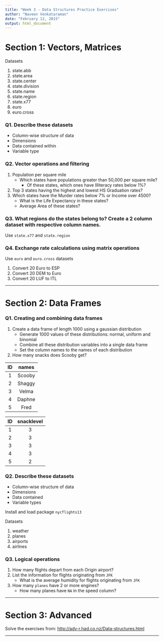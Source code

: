 ```yaml
---
title: "Week 3 - Data Structures Practice Exercises"
author: "Naveen Venkataraman"
date: "February 12, 2015"
output: html_document
---
```


# Section 1: Vectors, Matrices

Datasets

1. state.abb
2. state.area
3. state.center
4. state.division
5. state.name
6. state.region
7. state.x77
8. euro
9. euro.cross

### Q1. Describe these datasets

+ Column-wise structure of data
+ Dimensions
+ Data contained within
+ Variable type

### Q2. Vector operations and filtering

1. Population per square mile
    + Which states have populations greater than 50,000 per square mile?
        + Of these states, which ones have Illiteracy rates below 1%?
2. Top 3 states having the highest and lowest HS Graduation rates?
3. Which states have the Murder rates below 7% or Income over 4500?
    + What is the Life Expectancy in these states?
    + Average Area of these states?

### Q3. What regions do the states belong to? Create a 2 column dataset with respective column names.

Use ```state.x77``` and ```state.region```

### Q4. Exchange rate calculations using matrix operations

Use ```euro``` and ```euro.cross``` datasets

1. Convert 20 Euro to ESP
2. Convert 20 DEM to Euro
3. Convert 20 LUF to ITL

---

# Section 2: Data Frames

### Q1. Creating and combining data frames

1. Create a data frame of length 1000 using a gaussian distribution
    + Generate 1000 values of these distributions: normal, uniform and binomial
    + Combine all these distribution variables into a single data frame
    + Set the column names to the names of each distribution
2. How many snacks does Scooby get?





| ID | names  |
|:--:|:------:|
| 1  | Scooby |
| 2  | Shaggy |
| 3  | Velma  |
| 4  | Daphne |
| 5  |  Fred  |



| ID | snacklevel |
|:--:|:----------:|
| 1  |     3      |
| 2  |     3      |
| 3  |     3      |
| 4  |     3      |
| 5  |     2      |

### Q2. Describe these datasets

+ Column-wise structure of data
+ Dimensions
+ Data contained
+ Variable types

Install and load package ```nycflights13```

Datasets

1. weather
2. planes
3. airports
4. airlines

### Q3. Logical operations

1. How many flights depart from each Origin airport?
2. List the information for flights originating from ```JFK```
    + What is the average humidity for flights originating from ```JFK```
3. How many ```planes``` have 2 or more engines?
    + How many planes have ```NA``` in the speed column?
    
---

# Section 3: Advanced

Solve the exercises from: http://adv-r.had.co.nz/Data-structures.html

---
